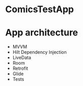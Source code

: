 # ComicsTestApp


# App architecture
- MVVM
- Hilt Dependency Injection
- LiveData
- Room
- Retrofit
- Glide
- Tests
